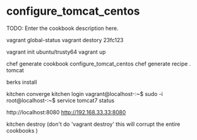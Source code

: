 # configure_tomcat_centos

TODO: Enter the cookbook description here.

vagrant global-status
vagrant destory 23fc123
    
vagrant init ubuntu/trusty64
vagrant up

chef generate cookbook configure_tomcat_centos
chef generate recipe . tomcat

berks install

kitchen converge
kitchen login
vagrant@localhost-:~$ sudo -i
root@localhost-:~$ service tomcat7 status

http://localhost:8080
http://192.168.33.33:8080

kitchen destroy (don't do 'vagrant destroy' this will corrupt the entire cookbooks )